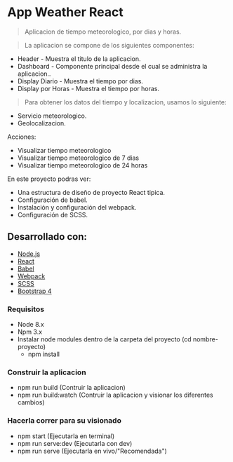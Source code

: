 # App Weather React

> Aplicacion de tiempo meteorologico, por dias y horas.

> La aplicacion se compone de los siguientes componentes:
  * Header - Muestra el titulo de la aplicacion.
  * Dashboard - Componente principal desde el cual se administra la aplicacion..
  * Display Diario - Muestra el tiempo por dias.
  * Display por Horas - Muestra el tiempo por horas.

> Para obtener los datos del tiempo y localizacion, usamos lo siguiente:
  * Servicio meteorologico.
  * Geolocalizacion.

Acciones:
  * Visualizar tiempo meteorologico
  * Visualizar tiempo meteorologico de 7 dias
  * Visualizar tiempo meteorologico de 24 horas

En este proyecto podras ver:
   * Una estructura de diseño de proyecto React tipica.
   * Configuración de babel.
   * Instalación y configuración del webpack.
   * Configuración de SCSS.

## Desarrollado con:
* [Node.js](https://nodejs.org/en/)
* [React](https://reactjs.org/)
* [Babel](https://babeljs.io/)
* [Webpack](https://webpack.js.org/)
* [SCSS](http://sass-lang.com/)
* [Bootstrap 4](https://getbootstrap.com/)

### Requisitos
* Node 8.x
* Npm 3.x
* Instalar node modules dentro de la carpeta del proyecto (cd nombre-proyecto)
   - npm install

### Construir la aplicacion
   - npm run build (Contruir la aplicacion)
   - npm run build:watch (Contruir la aplicacion y visionar los diferentes cambios)

### Hacerla correr para su visionado
 - npm start (Ejecutarla en terminal)
 - npm run serve:dev (Ejecutarla con dev)
 - npm run serve (Ejecutarla en vivo/"Recomendada")
